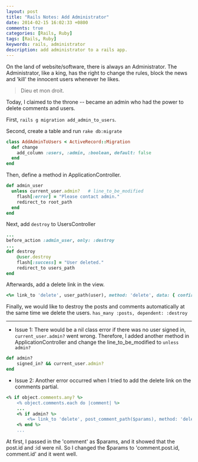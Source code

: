 ```yaml
---
layout: post
title: "Rails Notes: Add Administrator"
date: 2014-02-15 16:02:33 +0800
comments: true
categories: [Rails, Ruby]
tags: [Rails, Ruby]
keywords: rails, administrator
description: add administrator to a rails app.
---
```

On the land of website/software, there is always an Administrator. The Administrator, like a king, has the right to change the rules, block the news and 'kill' the innocent users whenever he likes.

> Dieu et mon droit. 

Today, I claimed to the throne -- became an admin who had the power to delete comments and users. 

<!-- more -->

First, `rails g migration add_admin_to_users`. 

Second, create a table and run `rake db:migrate`

```ruby
class AddAdminToUsers < ActiveRecord::Migration
  def change
  	add_column :users, :admin, :boolean, default: false
  end
end 
```

Then, define a method in ApplicationController.

```ruby
def admin_user
  unless current_user.admin?   # line_to_be_modified 
    flash[:error] = "Please contact admin."
    redirect_to root_path
  end
end
```

Next, add `destroy` to UsersController

```ruby
...
before_action :admin_user, only: :destroy
...
def destroy
	@user.destroy
	flash[:success] = "User deleted."
	redirect_to users_path
end 
```

Afterwards, add a delete link in the view.

```ruby
<%= link_to 'delete', user_path(user), method: 'delete', data: { confirm: 'You sure?'} %>
```

Finally, we would like to destroy the posts and comments automatically at the same time we delete the users. `has_many :posts, dependent: :destroy`

*******

* Issue 1:
There would be a nil class error if there was no user signed in, `current_user.admin?` went wrong. Therefore, I added another method in ApplicationController and change the line_to_be_modified to `unless admin?`

```ruby
def admin?
	signed_in? && current_user.admin?
end
```

* Issue 2:
Another error occurred when I tried to add the delete link on the comments partial. 

```ruby
<% if object.comments.any? %>
	<% object.comments.each do |comment| %>
	...
	<% if admin? %>
		<%= link_to 'delete', post_comment_path($params), method: 'delete', data: { confirm: 'You sure?'} %>
	<% end %>
	...
```

At first, I passed in the 'comment' as $params, and it showed that  the post.id and :id were nil. So I changed the $params to 'comment.post.id, comment.id' and it went well.